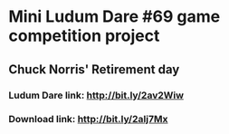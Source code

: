 # Mini Ludum Dare #69 game competition project
## Chuck Norris' Retirement day
### Ludum Dare link: http://bit.ly/2av2Wiw
### Download link: http://bit.ly/2aIj7Mx
